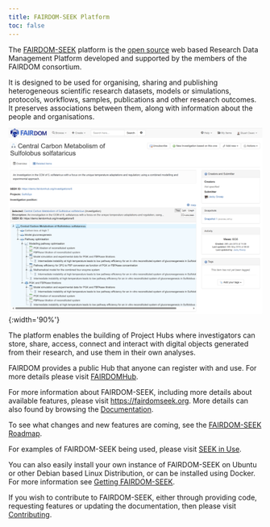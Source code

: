 ```yaml
---
title: FAIRDOM-SEEK Platform
toc: false
---
```


The [FAIRDOM-SEEK](https://fairdomseek.org/) platform is the [open source](https://github.com/seek4science/seek) web based Research Data Management Platform developed and 
supported by the members of the FAIRDOM consortium.

It is designed to be used for organising, sharing and publishing heterogeneous scientific research datasets, 
models or simulations, protocols, workflows, samples, publications and other research outcomes. 
It preserves associations between them, along with information about the people and organisations.

![FAIRDOM-SEEK](images/fairdom-seek.png){:width='90%'}

The platform enables the building of Project Hubs where investigators can store, share, access, connect and interact with digital objects generated from their research, 
and use them in their own analyses.

FAIRDOM provides a public Hub that anyone can register with and use. For more details please visit [FAIRDOMHub](/fairdomhub).

For more information about FAIRDOM-SEEK, including more details about available features, please visit <https://fairdomseek.org>.
More details can also found by browsing the [Documentation](https://docs.seek4science.org).

To see what changes and new features are coming, see the [FAIRDOM-SEEK Roadmap](https://docs.seek4science.org/tech/roadmap.html).

For examples of FAIRDOM-SEEK being used, please visit [SEEK in Use](/fairdom_in_use).

You can also easily install your own instance of FAIRDOM-SEEK on Ubuntu or other Debian based Linux Distribution, or can be 
installed using Docker. For more information see [Getting FAIRDOM-SEEK](https://docs.seek4science.org/get-seek.html).

If you wish to contribute to FAIRDOM-SEEK, either through providing code, requesting features or updating the documentation, then please 
visit [Contributing](https://docs.seek4science.org/contributing.html).